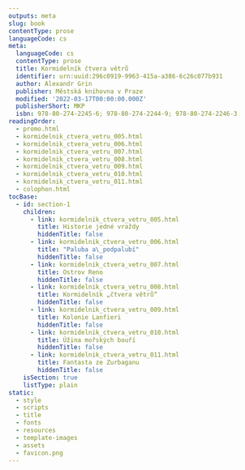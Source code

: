 ```yaml
---
outputs: meta
slug: book
contentType: prose
languageCode: cs
meta:
  languageCode: cs
  contentType: prose
  title: Kormidelník čtvera větrů
  identifier: urn:uuid:296c0919-9963-415a-a386-6c26c077b931
  author: Alexandr Grin
  publisher: Městská knihovna v Praze
  modified: '2022-03-17T00:00:00.000Z'
  publisherShort: MKP
  isbn: 978-80-274-2245-6; 978-80-274-2244-9; 978-80-274-2246-3
readingOrder:
  - promo.html
  - kormidelnik_ctvera_vetru_005.html
  - kormidelnik_ctvera_vetru_006.html
  - kormidelnik_ctvera_vetru_007.html
  - kormidelnik_ctvera_vetru_008.html
  - kormidelnik_ctvera_vetru_009.html
  - kormidelnik_ctvera_vetru_010.html
  - kormidelnik_ctvera_vetru_011.html
  - colophon.html
tocBase:
  - id: section-1
    children:
      - link: kormidelnik_ctvera_vetru_005.html
        title: Historie jedné vraždy
        hiddenTitle: false
      - link: kormidelnik_ctvera_vetru_006.html
        title: "Paluba a\_podpalubí"
        hiddenTitle: false
      - link: kormidelnik_ctvera_vetru_007.html
        title: Ostrov Reno
        hiddenTitle: false
      - link: kormidelnik_ctvera_vetru_008.html
        title: Kormidelník „čtvera větrů“
        hiddenTitle: false
      - link: kormidelnik_ctvera_vetru_009.html
        title: Kolonie Lanfieri
        hiddenTitle: false
      - link: kormidelnik_ctvera_vetru_010.html
        title: Úžina mořských bouří
        hiddenTitle: false
      - link: kormidelnik_ctvera_vetru_011.html
        title: Fantasta ze Zurbaganu
        hiddenTitle: false
    isSection: true
    listType: plain
static:
  - style
  - scripts
  - title
  - fonts
  - resources
  - template-images
  - assets
  - favicon.png
---
```

